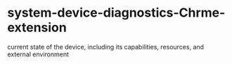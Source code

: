 # system-device-diagnostics-Chrme-extension
current state of the device, including its capabilities, resources, and external environment
